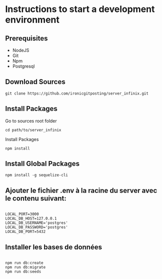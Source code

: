 # Instructions to start a development environment

## Prerequisites

- NodeJS
- Git
- Npm
- Postgresql

## Download Sources

```
git clone https://github.com/ironicgitposting/server_infinix.git
```

## Install Packages

Go to sources root folder

```
cd path/to/server_infinix
```

Install Packages

```
npm install
```

## Install Global Packages

```
npm install -g sequelize-cli
```

## Ajouter le fichier .env à la racine du server avec le contenu suivant:

```

LOCAL_PORT=3000
LOCAL_DB_HOST=127.0.0.1
LOCAL_DB_USERNAME='postgres'
LOCAL_DB_PASSWORD='postgres'
LOCAL_DB_PORT=5432

```

## Installer les bases de données

```

npm run db:create
npm run db:migrate
npm run db:seeds

```

